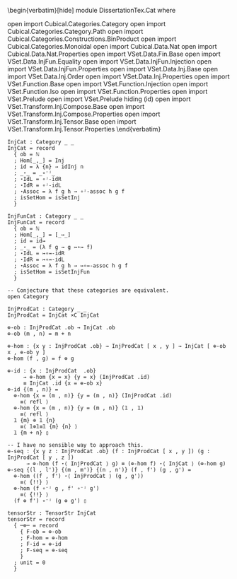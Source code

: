 <!--
```
module Dissertation.Cat where

open import Cubical.Categories.Category
open import Cubical.Categories.Category.Path
open import Cubical.Categories.Constructions.BinProduct
open import Cubical.Categories.Monoidal
open import Cubical.Data.Nat
open import Cubical.Data.Nat.Properties
open import VSet.Data.Fin.Base
open import VSet.Data.InjFun.Equality
open import VSet.Data.InjFun.Injection
open import VSet.Data.InjFun.Properties
open import VSet.Data.Inj.Base
open import VSet.Data.Inj.Order
open import VSet.Data.Inj.Properties
open import VSet.Function.Base hiding (id)
open import VSet.Function.Injection
open import VSet.Function.Iso
open import VSet.Function.Properties
open import VSet.Prelude hiding (id)
open import VSet.Transform.Inj.Compose.Base
open import VSet.Transform.Inj.Compose.Properties
open import VSet.Transform.Inj.Tensor.Base
open import VSet.Transform.Inj.Tensor.Properties
```
-->

\begin{verbatim}[hide]
module DissertationTex.Cat where

open import Cubical.Categories.Category
open import Cubical.Categories.Category.Path
open import Cubical.Categories.Constructions.BinProduct
open import Cubical.Categories.Monoidal
open import Cubical.Data.Nat
open import Cubical.Data.Nat.Properties
open import VSet.Data.Fin.Base
open import VSet.Data.InjFun.Equality
open import VSet.Data.InjFun.Injection
open import VSet.Data.InjFun.Properties
open import VSet.Data.Inj.Base
open import VSet.Data.Inj.Order
open import VSet.Data.Inj.Properties
open import VSet.Function.Base
open import VSet.Function.Injection
open import VSet.Function.Iso
open import VSet.Function.Properties
open import VSet.Prelude
open import VSet.Prelude hiding (id)
open import VSet.Transform.Inj.Compose.Base
open import VSet.Transform.Inj.Compose.Properties
open import VSet.Transform.Inj.Tensor.Base
open import VSet.Transform.Inj.Tensor.Properties
\end{verbatim}

```
InjCat : Category _ _
InjCat = record
  { ob = ℕ
  ; Hom[_,_] = Inj
  ; id = λ {n} → idInj n
  ; _⋆_ = _∘⁻ʲ_
  ; ⋆IdL = ∘ʲ-idR
  ; ⋆IdR = ∘ʲ-idL
  ; ⋆Assoc = λ f g h → ∘ʲ-assoc h g f
  ; isSetHom = isSetInj
  }
```

```
InjFunCat : Category _ _
InjFunCat = record
  { ob = ℕ
  ; Hom[_,_] = [_↣_]
  ; id = id↣
  ; _⋆_ = (λ f g → g ↣∘↣ f)
  ; ⋆IdL = ↣∘↣-idR
  ; ⋆IdR = ↣∘↣-idL
  ; ⋆Assoc = λ f g h → ↣∘↣-assoc h g f
  ; isSetHom = isSetInjFun
  }
```

```
-- Conjecture that these categories are equivalent.
open Category
```

```
InjProdCat : Category _ _
InjProdCat = InjCat ×C InjCat
```

```
⊕-ob : InjProdCat .ob → InjCat .ob
⊕-ob (m , n) = m + n
```

```
⊕-hom : {x y : InjProdCat .ob} → InjProdCat [ x , y ] → InjCat [ ⊕-ob x , ⊕-ob y ]
⊕-hom (f , g) = f ⊕ g
```

```
⊕-id : {x : InjProdCat  .ob}
     → ⊕-hom {x = x} {y = x} (InjProdCat .id)
     ≡ InjCat .id {x = ⊕-ob x}
⊕-id {(m , n)} =
  ⊕-hom {x = (m , n)} {y = (m , n)} (InjProdCat .id)
    ≡⟨ refl ⟩
  ⊕-hom {x = (m , n)} {y = (m , n)} (𝟙 , 𝟙)
    ≡⟨ refl ⟩
  𝟙 {m} ⊕ 𝟙 {n}
    ≡⟨ 𝟙⊕𝟙≡𝟙 {m} {n} ⟩
  𝟙 {m + n} ▯
```

```
-- I have no sensible way to approach this.
⊕-seq : {x y z : InjProdCat .ob} (f : InjProdCat [ x , y ]) (g : InjProdCat [ y , z ])
      → ⊕-hom (f ⋆⟨ InjProdCat ⟩ g) ≡ (⊕-hom f) ⋆⟨ InjCat ⟩ (⊕-hom g)
⊕-seq {(l , l')} {(m , m')} {(n , n')} (f , f') (g , g') =
  ⊕-hom ((f , f') ⋆⟨ InjProdCat ⟩ (g , g'))
    ≡⟨ {!!} ⟩
  ⊕-hom (f ∘⁻ʲ g , f' ∘⁻ʲ g') 
    ≡⟨ {!!} ⟩
  (f ⊕ f') ∘⁻ʲ (g ⊕ g') ▯
```

```
tensorStr : TensorStr InjCat
tensorStr = record
  { ─⊗─ = record
    { F-ob = ⊕-ob
    ; F-hom = ⊕-hom
    ; F-id = ⊕-id
    ; F-seq = ⊕-seq
    }
  ; unit = 0
  }
```
